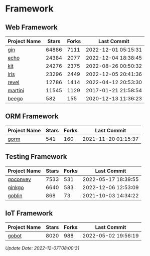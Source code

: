 # Framework

## Web Framework
| Project Name | Stars | Forks | Last Commit |
| ------------ | ----- | ----- | ----------- |
| [gin](https://github.com/gin-gonic/gin) | 64886 | 7111 | 2022-12-01 05:15:31 |
| [echo](https://github.com/labstack/echo) | 24384 | 2077 | 2022-12-04 18:38:45 |
| [kit](https://github.com/go-kit/kit) | 24276 | 2375 | 2022-08-26 00:50:32 |
| [iris](https://github.com/kataras/iris) | 23296 | 2449 | 2022-12-05 20:41:36 |
| [revel](https://github.com/revel/revel) | 12786 | 1414 | 2022-04-12 20:53:30 |
| [martini](https://github.com/go-martini/martini) | 11545 | 1129 | 2017-01-21 21:58:54 |
| [beego](https://github.com/astaxie/beego) | 582 | 155 | 2020-12-13 11:36:23 |

## ORM Framework
| Project Name | Stars | Forks | Last Commit |
| ------------ | ----- | ----- | ----------- |
| [gorm](https://github.com/jinzhu/gorm) | 541 | 160 | 2021-11-20 01:15:37 |

## Testing Framework
| Project Name | Stars | Forks | Last Commit |
| ------------ | ----- | ----- | ----------- |
| [goconvey](https://github.com/smartystreets/goconvey) | 7533 | 531 | 2022-05-17 18:39:55 |
| [ginkgo](https://github.com/onsi/ginkgo) | 6640 | 583 | 2022-12-06 12:53:09 |
| [goblin](https://github.com/franela/goblin) | 868 | 73 | 2021-10-03 14:34:22 |

## IoT Framework
| Project Name | Stars | Forks | Last Commit |
| ------------ | ----- | ----- | ----------- |
| [gobot](https://github.com/hybridgroup/gobot) | 8020 | 988 | 2022-05-02 19:56:19 |

*Update Date: 2022-12-07T08:00:31*